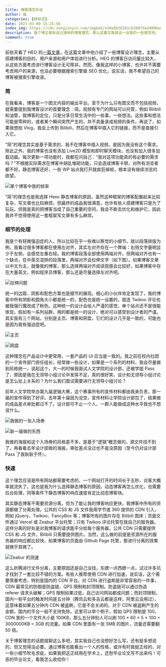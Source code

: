 ```yaml
---
title: 博客理念杂谈
author: 胤
categories: [碎碎念]
date: 2023-03-09 15:25:56
index_img: https://cdn.zengjunyin.com/imgbed/a30e8b36281c63807da3400bed96e213d8c5124e.jpg/cover
description: 每个博主都有自己独特的博客理念，那么这篇文章就谈一谈我的一些理念吧。
comment: true
---
```


前些天看了 HEO 的[一篇文章](https://blog.zhheo.com/p/30c885b3.html)，在这篇文章中他介绍了一些博客设计理念，主要从搭建博客的目的、用户来源和用户体验进行分析。HEO 的博客日访问量比较大，从这些方面考虑进行博客设计无可厚非。然而，像我这样的小博客，也许并不需要考虑用户的来源，也没必要根据搜索引擎做 SEO 优化，说实话，我不希望自己的博客被搜索引擎收录。

### 简

在我看来，博客是一个图文内容的输出平台。至于为什么只有图文而不包括视频，就需要提到我博客设计的首要理念：简。视频有专门的网站可以托管，例如 Bilibili 和油管，我博客的定位，只是分享日常生活中的一些事，一些想法。这些事和想法可能是零碎的，或者某个瞬间突然产生的，并不具备录成视频的条件。再说了，如果我想拍 Vlog，我会上传到 Bilibili，然后在博客中插入它的链接，而不是直接引入它。

“简”的理念其实是基于需求的，我不在博客中插入视频，是因为我没有这个需求。除此之外，我的博客也没有添加 Live2D 模型和即时聊天模块，也没有加入很多加载动画。每次更新一项功能时，我都在问自己：“我对这项功能真的有必要的需求吗？”不根据实际需求在博客中胡乱堆砌功能，只会造成博客卡顿，对所有浏览者都不好。静态博客还好，一些 WP 站点我打开就疯狂掉帧，根本没有继续浏览的欲望。

![某个博客中我的帧率](https://cdn.zengjunyin.com/imgbed/b72eabaa55273a5f6b692346f30aa5f337cfe698.png/post)

“简”的理念也是我选择 Hexo 静态博客的原因，虽然这种框架的博客配置起来比较复杂，写文章也比较麻烦，但最终的成品我很满意。也许有些人搭建博客只是为了玩玩，但我是真的把博客当成了自己重要的空间，我会不断去优化和维护它，因此我并不觉得使用这一套框架写文章有多么麻烦。

### 细节的处理

我是个有轻微强迫症的人，所以比较在乎一些难以察觉的小细节。就以段落排版为例，我看过很多博客都在使用左对齐，其实左对齐存在一个弊端：右侧文字量明显少于左侧，会感觉左重右轻。我的博客段落全部使用两端对齐，但两端对齐也有一个缺点，在中英文混排的段落里，两端对齐会拉伸文字（如下图）。如果博客文章以中文为主，就像我的博客，那么选择两端对齐阅读观感会比较好，如果博客中存在大量英文，例如程序员博客，那么还是尽量选择左对齐吧。

![拉伸问题](https://cdn.zengjunyin.com/imgbed/7779a6fddde37b2c29d6f417982de417ace0a574.png/post)

统一的边距、阴影和配色方案也是细节的展现。细心的小伙伴肯定发现了，我的博客中所有阴影和圆角大小都是统一的，配色也是统一设置的，就连 Twikoo 评论也被我强行魔改成了粉色。这种统一的设计会给人严谨的感觉，单个站点还不是很能体现，假如有一系列站群，用的都是统一的设计，绝对可以感受到设计者的严谨。其实我有三个网站，分别是主页、博客和网盘，它们的设计几乎是一致的，可能也是因为我有强迫症吧。

![主页](https://cdn.zengjunyin.com/imgbed/ad6dc0446c18cb3467cc489fe73a3650331b755b.png/post)

![网盘](https://cdn.zengjunyin.com/imgbed/192cbac734b84878f3f3d914309c054ed77783f1.png/post)

这种理念在产品设计中更常用，一套产品的 UI 应当是一致的。我之前在校内社团的一个宣传部门担任组长，经常做一些设计，如果是一个系列的材料，我会尽量做到风格统一。说起这个，大一的时候我面试人文学院的设计部，还被学姐 Pass 了，原因是我在无领导小组讨论中发挥不足，真的很好笑，设计和无领导小组讨论是怎么扯上关系的？为什么我们面试需要进行无领导小组讨论？

前年人文学院举办第九届逻辑大赛，这个赛事所有的宣传材料都由我来负责，那一届的宣传得到了好评。去年第十届因为没空，宣传材料让学院设计部包了，结果做的成品差点审批都过不了。设计部可不止一个人，一群人能做成这种水平我也不想说什么。

![我做的一张入场券](https://cdn.zengjunyin.com/imgbed/bb9b88e6998227b7025eabcab3ffb4ef08740329.png/post)

![新一届做的东西](https://cdn.zengjunyin.com/imgbed/6e9abae543f2c6eeee602609ac07046f8fbd4e45.png/post)

我做的海报和这个入场券的风格差不多，是基于“逻辑”概念做的，源文件找不到了。再看看去年设计部做的海报，审批差点没过也不是没原因（至今仍对设计部 Pass 了我耿耿于怀）。

### 快速

这个理念应该是所有网站都需要考虑的，一个网站打开的时间长于五秒，访客大概率就流失了。这也是我为什么选择静态博客的原因，动态博客再怎么优化，也需要后台处理，同等条件下静态博客的响应速度肯定比动态博客快。

其实静态博客不需要资源分离，但为了能让我的博客响应更快，我博客中所有的资源都做了分离处理。公共的 CSS 和 JS 文件我用字节或 360 提供的 CDN 引入，例如 jQuery、Twikoo、FancyBox 等；博客所有的图片存在 Bilibili 图床；页面文件通过 Vercel 或 Zeabur 平台托管；只有 Twikoo 评论托管在我自己的服务器。这样分离的好处是对我博客的请求能平分给每个服务器，公共 CDN 只需要提供 CSS 和 JS 文件，Bilibili 只需要提供图片。当然，这么做的前提是资源所在的服务器的响应都比较快，如果博客的页面由 Github Page 托管，那进行分离的效果就微乎其微了。

![Zeabur 的测速](https://cdn.zengjunyin.com/imgbed/6801c2ee56d6cd8ca4aef0c3142bffe05bf4198c.png/post)

这么折腾进行文件分离，主要原因还是自己没钱，东嫖一点西嫖一点，试过许多坑才找到了一套比较不错的方案。有些人推荐使用 CDN 进行加速，说实话，这个需要慎重考虑，特别是国内的 CDN 平台。对 CDN 进行盗刷是非常容易的一件事，CDN 最常见的防御是防盗链、QPS 限制和封顶限制。防盗链可以通过伪造 referer 请求头破解；QPS 限制如果过低，自己访问网站都成问题；而封顶限制，国内一些平台的触发时间是五分钟（腾讯云和多吉云都是这样，阿里云没用过），这意味着如果五分钟内 CDN 被盗刷，它是不会关闭的。对于 CDN 被盗刷产生的金额，国内的平台一般不支持免除。这里可以举个例子，假如 QPS 限制是 100，CDN 里的一个文件大小是 100KB，那么五分钟别人可以刷 100 × 60 × 5 × 100 = 3000000KB = 3GB 的流量。如果 CDN 里面有一张 5MB 的图片，流量还需要翻 50 倍。

关于博客理念的话题就聊这么多吧，其实我自己也没想好怎么写，还有挺多想说的，但又觉得没必要。通过博客也能看出一个人的性格，或许有时我挺正经的，对一些小细节吹毛求疵，如果我把这正经用在学术上，还愁毕业论文写不出来吗！可恶的毕业论文，看我怎么收拾你！